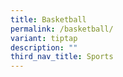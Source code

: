 ```yaml
---
title: Basketball
permalink: /basketball/
variant: tiptap
description: ""
third_nav_title: Sports
---
```

